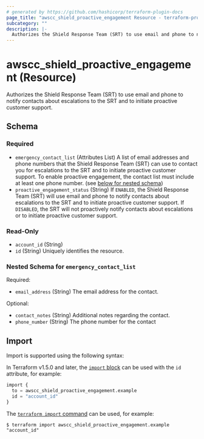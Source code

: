 ```yaml
---
# generated by https://github.com/hashicorp/terraform-plugin-docs
page_title: "awscc_shield_proactive_engagement Resource - terraform-provider-awscc"
subcategory: ""
description: |-
  Authorizes the Shield Response Team (SRT) to use email and phone to notify contacts about escalations to the SRT and to initiate proactive customer support.
---
```


# awscc_shield_proactive_engagement (Resource)

Authorizes the Shield Response Team (SRT) to use email and phone to notify contacts about escalations to the SRT and to initiate proactive customer support.



<!-- schema generated by tfplugindocs -->
## Schema

### Required

- `emergency_contact_list` (Attributes List) A list of email addresses and phone numbers that the Shield Response Team (SRT) can use to contact you for escalations to the SRT and to initiate proactive customer support.
To enable proactive engagement, the contact list must include at least one phone number. (see [below for nested schema](#nestedatt--emergency_contact_list))
- `proactive_engagement_status` (String) If `ENABLED`, the Shield Response Team (SRT) will use email and phone to notify contacts about escalations to the SRT and to initiate proactive customer support.
If `DISABLED`, the SRT will not proactively notify contacts about escalations or to initiate proactive customer support.

### Read-Only

- `account_id` (String)
- `id` (String) Uniquely identifies the resource.

<a id="nestedatt--emergency_contact_list"></a>
### Nested Schema for `emergency_contact_list`

Required:

- `email_address` (String) The email address for the contact.

Optional:

- `contact_notes` (String) Additional notes regarding the contact.
- `phone_number` (String) The phone number for the contact

## Import

Import is supported using the following syntax:

In Terraform v1.5.0 and later, the [`import` block](https://developer.hashicorp.com/terraform/language/import) can be used with the `id` attribute, for example:

```terraform
import {
  to = awscc_shield_proactive_engagement.example
  id = "account_id"
}
```

The [`terraform import` command](https://developer.hashicorp.com/terraform/cli/commands/import) can be used, for example:

```shell
$ terraform import awscc_shield_proactive_engagement.example "account_id"
```
